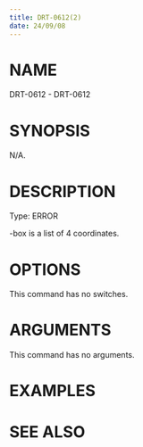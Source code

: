 ```yaml
---
title: DRT-0612(2)
date: 24/09/08
---
```


# NAME

DRT-0612 - DRT-0612

# SYNOPSIS

N/A.

# DESCRIPTION

Type: ERROR

-box is a list of 4 coordinates.

# OPTIONS

This command has no switches.

# ARGUMENTS

This command has no arguments.

# EXAMPLES

# SEE ALSO
